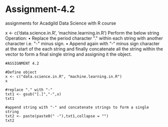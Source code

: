 # Assignment-4.2
assignments for Acadgild Data Science with R course

x <- c(‘data.science.in.R’, ‘machine.learning.in.R’)
Perform the below string Operation:
• Replace the period character "." within each string with another character i.e. "-" minus sign.
• Append again with “-“ minus sign character at the start of the each string and finally concatenate all the
string within the vector to form a final single string and assigning it the object.

    #ASSIGNMENT 4.2

    #Define object
    x <- c("data.science.in.R", "machine.learning.in.R")
    x

    #replace "." with "-"
    txt1 <- gsub("[.]","-",x)
    txt1

    #append string with "-" and concatenate strings to form a single string
    txt2 <- paste(paste0(" -"),txt1,collapse = "")
    txt2
    
    
